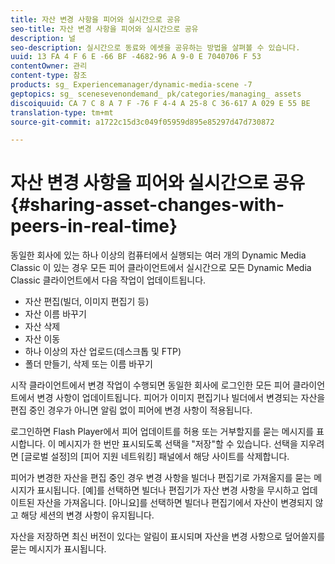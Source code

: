 ```yaml
---
title: 자산 변경 사항을 피어와 실시간으로 공유
seo-title: 자산 변경 사항을 피어와 실시간으로 공유
description: 널
seo-description: 실시간으로 동료와 에셋을 공유하는 방법을 살펴볼 수 있습니다.
uuid: 13 FA 4 F 6 E -66 BF -4682-96 A 9-0 E 7040706 F 53
contentOwner: 관리
content-type: 참조
products: sg_ Experiencemanager/dynamic-media-scene -7
geptopics: sg_ scenesevenondemand_ pk/categories/managing_ assets
discoiquuid: CA 7 C 8 A 7 F -76 F 4-4 A 25-8 C 36-617 A 029 E 55 BE
translation-type: tm+mt
source-git-commit: a1722c15d3c049f05959d895e85297d47d730872

---
```



# 자산 변경 사항을 피어와 실시간으로 공유{#sharing-asset-changes-with-peers-in-real-time}

동일한 회사에 있는 하나 이상의 컴퓨터에서 실행되는 여러 개의 Dynamic Media Classic 이 있는 경우 모든 피어 클라이언트에서 실시간으로 모든 Dynamic Media Classic 클라이언트에서 다음 작업이 업데이트됩니다.

* 자산 편집(빌더, 이미지 편집기 등)
* 자산 이름 바꾸기
* 자산 삭제
* 자산 이동
* 하나 이상의 자산 업로드(데스크톱 및 FTP)
* 폴더 만들기, 삭제 또는 이름 바꾸기

시작 클라이언트에서 변경 작업이 수행되면 동일한 회사에 로그인한 모든 피어 클라이언트에서 변경 사항이 업데이트됩니다. 피어가 이미지 편집기나 빌더에서 변경되는 자산을 편집 중인 경우가 아니면 알림 없이 피어에 변경 사항이 적용됩니다.

로그인하면 Flash Player에서 피어 업데이트를 허용 또는 거부할지를 묻는 메시지를 표시합니다. 이 메시지가 한 번만 표시되도록 선택을 "저장"할 수 있습니다. 선택을 지우려면 [글로벌 설정]의 [피어 지원 네트워킹] 패널에서 해당 사이트를 삭제합니다.

피어가 변경한 자산을 편집 중인 경우 변경 사항을 빌더나 편집기로 가져올지를 묻는 메시지가 표시됩니다. [예]를 선택하면 빌더나 편집기가 자산 변경 사항을 무시하고 업데이트된 자산을 가져옵니다. [아니요]를 선택하면 빌더나 편집기에서 자산이 변경되지 않고 해당 세션의 변경 사항이 유지됩니다.

자산을 저장하면 최신 버전이 있다는 알림이 표시되며 자산을 변경 사항으로 덮어쓸지를 묻는 메시지가 표시됩니다.
